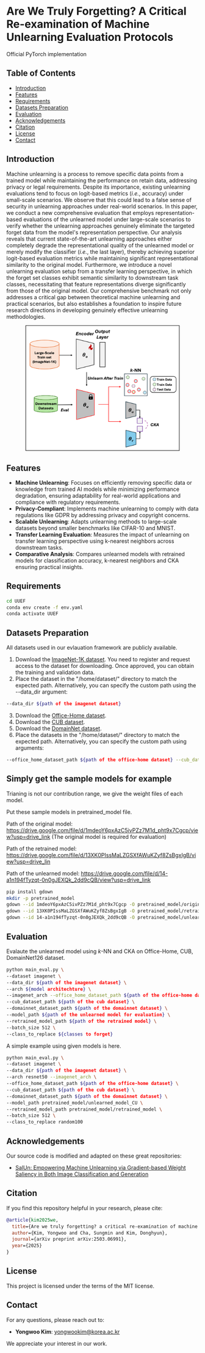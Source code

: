 # Are We Truly Forgetting? A Critical Re-examination of Machine Unlearning Evaluation Protocols

Official PyTorch implementation

## Table of Contents

- [Introduction](#introduction)
- [Features](#features)
- [Requirements](#requirements)
- [Datasets Preparation](#datasets-preparation)
- [Evaluation](#evaluation)
- [Acknowledgements](#acknowledgements)
- [Citation](#citation)
- [License](#license)
- [Contact](#contact)

## Introduction

Machine unlearning is a process to remove specific data points from a trained model while maintaining the performance on retain data, addressing privacy or legal requirements. Despite its importance, existing unlearning evaluations tend to focus on logit-based metrics (*i.e.*, accuracy) under small-scale scenarios. We observe that this could lead to a false sense of security in unlearning approaches under real-world scenarios. In this paper, we conduct a new comprehensive evaluation that employs representation-based evaluations of the unlearned model under large-scale scenarios to verify whether the unlearning approaches genuinely eliminate the targeted forget data from the model's representation perspective. Our analysis reveals that current state-of-the-art unlearning approaches either completely degrade the representational quality of the unlearned model or merely modify the classifier (*i.e.*, the last layer), thereby achieving superior logit-based evaluation metrics while maintaining significant representational similarity to the original model. Furthermore, we introduce a novel unlearning evaluation setup from a transfer learning perspective, in which the forget set classes exhibit semantic similarity to downstream task classes, necessitating that feature representations diverge significantly from those of the original model. Our comprehensive benchmark not only addresses a critical gap between theoretical machine unlearning and practical scenarios, but also establishes a foundation to inspire future research directions in developing genuinely effective unlearning methodologies.

<p align="center"><img src="images/our_framework.png" width="80%"></p>

## Features

- **Machine Unlearning**: Focuses on efficiently removing specific data or knowledge from trained AI models while minimizing performance degradation, ensuring adaptability for real-world applications and compliance with regulatory requirements.
- **Privacy-Compliant**: Implements machine unlearning to comply with data regulations like GDPR by addressing privacy and copyright concerns.
- **Scalable Unlearning**: Adapts unlearning methods to large-scale datasets beyond smaller benchmarks like CIFAR-10 and MNIST.
- **Transfer Learning Evaluation**: Measures the impact of unlearning on transfer learning perspective using k-nearest neighbors across downstream tasks.
- **Comparative Analysis**: Compares unlearned models with retrained models for classification accuracy, k-nearest neighbors and CKA ensuring practical insights.

## Requirements

```bash
cd UUEF
conda env create -f env.yaml
conda activate UUEF
```

## Datasets Preparation

All datasets used in our evlauation framework are publicly available.

1. Download the [ImageNet-1K dataset](https://image-net.org/download.php). You need to register and request access to the dataset for downloading. Once approved, you can obtain the training and validation data.
2. Place the dataset in the "/home/dataset/" directory to match the expected path. Alternatively, you can specify the custom path using the --data_dir argument:
```bash
--data_dir ${path of the imagenet dataset}
```
3. Download the [Office-Home dataset](https://www.hemanthdv.org/officeHomeDataset.html).
4. Download the [CUB dataset](https://www.kaggle.com/datasets/wenewone/cub2002011).
5. Download the [DomainNet dataset](https://ai.bu.edu/M3SDA/#dataset).
6. Place the datasets in the "/home/dataset/" directory to match the expected path. Alternatively, you can specify the custom path using arguments:
```bash
--office_home_dataset_path ${path of the office-home dataset} --cub_dataset_path ${path of the cub dataset} --domainnet_dataset_path ${path of the domainnet dataset}
```

## Simply get the sample models for example

Trianing is not our contribution range, we give the weight files of each model.

Put these sample models in pretrained_model file.

Path of the original model: https://drive.google.com/file/d/1mdeoY6pxAzC5ivPZz7M1d_pht9x7Cgcp/view?usp=drive_link
(The original model is required for evaluation)

Path of the retrained model: https://drive.google.com/file/d/13XK0PIssMaLZGSXfAWuKZyf8ZsBgxIgB/view?usp=drive_lin

Path of the unlearned model: https://drive.google.com/file/d/14-a1n194fTyzqt-0n0gJEXQk_2dd9cQB/view?usp=drive_link

```bash
pip install gdown
mkdir -p pretrained_model
gdown --id 1mdeoY6pxAzC5ivPZz7M1d_pht9x7Cgcp -O pretrained_model/original_model.pth
gdown --id 13XK0PIssMaLZGSXfAWuKZyf8ZsBgxIgB -O pretrained_model/retrained_model.pth
gdown --id 14-a1n194fTyzqt-0n0gJEXQk_2dd9cQB -O pretrained_model/unlearned_model_CU.pth
```

## Evaluation

Evalaute the unlearned model using *k*-NN and CKA on Office-Home, CUB, DomainNet126 dataset.
```bash
python main_eval.py \
--dataset imagenet \
--data_dir ${path of the imagenet dataset} \
--arch ${model architechture} \
--imagenet_arch --office_home_dataset_path ${path of the office-home dataset} \
--cub_dataset_path ${path of the cub dataset} \
--domainnet_dataset_path ${path of the domainnet dataset} \
--model_path ${path of the unlearned model for evaluation} \
--retrained_model_path ${path of the retrained model} \
--batch_size 512 \
--class_to_replace ${classes to forget}
```

A simple example using given models is here.
```bash
python main_eval.py \
--dataset imagenet \
--data_dir ${path of the imagenet dataset} \
--arch resnet50 --imagenet_arch \
--office_home_dataset_path ${path of the office-home dataset} \
--cub_dataset_path ${path of the cub dataset} \
--domainnet_dataset_path ${path of the domainnet dataset} \
--model_path pretrained_model/unlearned_model_CU \
--retrained_model_path pretrained_model/retrained_model \
--batch_size 512 \
--class_to_replace random100
```

## Acknowledgements

Our source code is modified and adapted on these great repositories:

- [SalUn: Empowering Machine Unlearning via Gradient-based Weight Saliency in Both Image Classification and Generation](https://github.com/OPTML-Group/Unlearn-Saliency)

## Citation

If you find this repository helpful in your research, please cite:

```bibtex
@article{kim2025we,
  title={Are we truly forgetting? a critical re-examination of machine unlearning evaluation protocols},
  author={Kim, Yongwoo and Cha, Sungmin and Kim, Donghyun},
  journal={arXiv preprint arXiv:2503.06991},
  year={2025}
}
```

## License

This project is licensed under the terms of the MIT license.

## Contact

For any questions, please reach out to:

- **Yongwoo Kim**: [yongwookim@korea.ac.kr](mailto:yongwookim@korea.ac.kr)

We appreciate your interest in our work.
